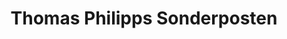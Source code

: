 ---
title: "Thomas Philipps Sonderposten"
url: /falkensee/thomas-philipps-sonderposten/
shop: Kramladen
---